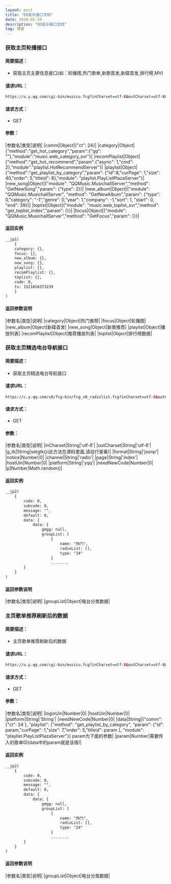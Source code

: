 ```yaml
---
layout: post
title: "OO音乐接口文档"
date: 2018-02-20
description: "OO音乐接口文档"
tag: 博客 
---     
```


### 获取主页轮播接口

#### **简要描述：**
- 获取主页主要信息接口(如：轮播图,热门歌单,新歌首发,新碟首发,排行榜,MV)   
     
#### **请求URL：**  
```html
https://u.y.qq.com/cgi-bin/musicu.fcg?inCharset=utf-8&outCharset=utf-8&g_tk=331672576&format=jsonp&notice=0&hostUin=0&platform=yqq&needNewCode=0&data=%7B%22comm%22%3A%7B%22ct%22%3A24%7D%2C%22category%22%3A%7B%22method%22%3A%22get_hot_category%22%2C%22param%22%3A%7B%22qq%22%3A%22%22%7D%2C%22module%22%3A%22music.web_category_svr%22%7D%2C%22recomPlaylist%22%3A%7B%22method%22%3A%22get_hot_recommend%22%2C%22param%22%3A%7B%22async%22%3A1%2C%22cmd%22%3A2%7D%2C%22module%22%3A%22playlist.HotRecommendServer%22%7D%2C%22playlist%22%3A%7B%22method%22%3A%22get_playlist_by_category%22%2C%22param%22%3A%7B%22id%22%3A8%2C%22curPage%22%3A1%2C%22size%22%3A40%2C%22order%22%3A5%2C%22titleid%22%3A8%7D%2C%22module%22%3A%22playlist.PlayListPlazaServer%22%7D%2C%22new_song%22%3A%7B%22module%22%3A%22QQMusic.MusichallServer%22%2C%22method%22%3A%22GetNewSong%22%2C%22param%22%3A%7B%22type%22%3A2%7D%7D%2C%22new_album%22%3A%7B%22module%22%3A%22QQMusic.MusichallServer%22%2C%22method%22%3A%22GetNewAlbum%22%2C%22param%22%3A%7B%22type%22%3A0%2C%22category%22%3A%22-1%22%2C%22genre%22%3A0%2C%22year%22%3A1%2C%22company%22%3A-1%2C%22sort%22%3A1%2C%22start%22%3A0%2C%22end%22%3A39%7D%7D%2C%22toplist%22%3A%7B%22module%22%3A%22music.web_toplist_svr%22%2C%22method%22%3A%22get_toplist_index%22%2C%22param%22%3A%7B%7D%7D%2C%22focus%22%3A%7B%22module%22%3A%22QQMusic.MusichallServer%22%2C%22method%22%3A%22GetFocus%22%2C%22param%22%3A%7B%7D%7D%7D&callback=__jp1
```

#### **请求方式：**    
* GET
  
#### **参数：**       

|参数名|类型|说明|
|comm|Object|{"ct": 24}| 
|category|Object|{"method":"get_hot_category","param":{"qq": ""},"module":"music.web_category_svr"}| 
|recomPlaylist|Object|{"method":"get_hot_recommend","param":{"async": 1,"cmd": 2},"module":"playlist.HotRecommendServer"}|
|playlist|Object|{"method":"get_playlist_by_category","param": {"id":8,"curPage": 1,"size": 40,"order": 5,"titleid": 8},"module": "playlist.PlayListPlazaServer"}|
|new_song|Object|{"module": "QQMusic.MusichallServer","method": "GetNewSong","param": {"type": 2}}|
|new_album|Object|{"module": "QQMusic.MusichallServer",	"method": "GetNewAlbum","param": {"type": 0,"category": "-1","genre": 0,"year": 1,"company": -1,"sort": 1,	"start": 0,	"end": 39}}|
|toplist|Object|{"module": "music.web_toplist_svr","method": "get_toplist_index","param": {}}|
|focus|Object|{"module": "QQMusic.MusichallServer","method": "GetFocus","param": {}}|

#### **返回实例**

```html
__jp1(
    {
    category: {},
    focus: {},
    new_album: {},
    new_song: {},
    playlist: {},
    recomPlaylist: {},
    toplist: {},
    code: 0,
    ts: 1521016373239
    }
)
```  

#### **返回参数说明**

|参数名|类型|说明|
|category|Object|热门推荐|
|focus|Object|轮播图|
|new_album|Object|新碟首发|
|new_song|Object|新歌推荐|
|playlist|Object|播放列表|
|recomPlaylist|Object|推荐播放列表|
|toplist|Object|排行榜数据|  


### 获取主页精选电台导航接口

#### **简要描述：**
- 获取主页精选电台导航接口 
     
#### **请求URL：**  
```html
https://c.y.qq.com/v8/fcg-bin/fcg_v8_radiolist.fcg?inCharset=utf-8&outCharset=utf-8&g_tk=331672576&format=jsonp&notice=0&channel=radio&page=index&hostUin=0&platform=yqq&needNewCode=0&p=0.3086532758734435&jsonpCallback=__jp2
```

#### **请求方式：**    
* GET
  
#### **参数：**       

|参数名|类型|说明|
|inCharset|String|'utf-8'| 
|outCharset|String|'utf-8'| 
|g_tk|String|setgtk()(此方法在源码里面,请自行查看)| 
|format|String|'jsonp'| 
|notice|Number|0| 
|channel|String|'radio'| 
|page|String|'index'| 
|hostUin|Number|0| 
|platform|String|'yqq'| 
|needNewCode|Number|0| 
|p|Number|Math.random()| 


#### **返回实例**

```html
__jp2(
    {
        code: 0,
        subcode: 0,
        message: "",
        default: 0,
        data: {
            data: {
                gmgg: null,
                groupList: [
                    {
                        name: "热门",
                        radioList: [],
                        type: "24"
                    }
                    ........
        }
    }
)
```  

#### **返回参数说明**

|参数名|类型|说明|
|groupList|Object|电台分类数据|


### 主页歌单推荐刷新后的数据

#### **简要描述：**
- 主页歌单推荐刷新后的数据 
     
#### **请求URL：**  
```html
https://u.y.qq.com/cgi-bin/musicu.fcg?inCharset=utf-8&outCharset=utf-8&g_tk=331672576&format=jsonp&notice=0&loginUin=0&hostUin=0&platform=yqq&needNewCode=0&data=%7B%22comm%22%3A%7B%22ct%22%3A24%7D%2C%22playlist%22%3A%7B%22method%22%3A%22get_playlist_by_category%22%2C%22param%22%3A%7B%22id%22%3A8%2C%22curPage%22%3A1%2C%22size%22%3A7%2C%22order%22%3A5%2C%22titleid%22%3A8%7D%2C%22module%22%3A%22playlist.PlayListPlazaServer%22%7D%7D&callback=__jp6
```

#### **请求方式：**    
* GET
  
#### **参数：**       

|参数名|类型|说明|
|loginUin|Number|0| 
|hostUin|Number|0| 
|platform|String|'String'| 
|needNewCode|Number|0| 
|data|String|{"comm": {"ct": 24 }, "playlist": {"method": "get_playlist_by_category", "param": {"id": param,"curPage": 1,"size": 7,"order": 5,"titleid": param }, "module": "playlist.PlayListPlazaServer"}} param为下面的参数| 
|param|Number|需要传入的歌单ID(data中的param就是该值)|

#### **返回实例**

```html
__jp2(
    {
        code: 0,
        subcode: 0,
        message: "",
        default: 0,
        data: {
            data: {
                gmgg: null,
                groupList: [
                    {
                        name: "热门",
                        radioList: [],
                        type: "24"
                    }
                    ........
        }
    }
)
```  

#### **返回参数说明**

|参数名|类型|说明|
|groupList|Object|电台分类数据|
